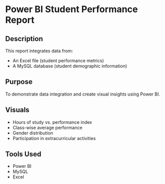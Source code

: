 # Power BI Student Performance Report

## Description
This report integrates data from:
- An Excel file (student performance metrics)
- A MySQL database (student demographic information)

## Purpose
To demonstrate data integration and create visual insights using Power BI.

## Visuals
- Hours of study vs. performance index
- Class-wise average performance
- Gender distribution
- Participation in extracurricular activities

## Tools Used
- Power BI
- MySQL
- Excel
